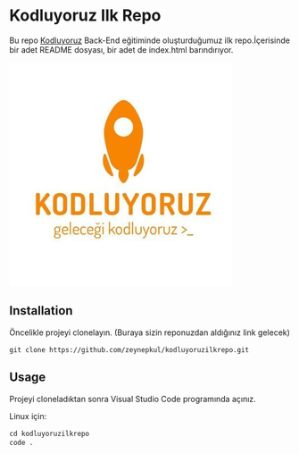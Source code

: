 # Kodluyoruz Ilk Repo

Bu repo [Kodluyoruz](https://www.kodluyoruz.org/) Back-End eğitiminde oluşturduğumuz ilk repo.İçerisinde bir adet README dosyası, bir adet de index.html barındırıyor.

![Kodluyoruz Logo](https://raw.githubusercontent.com/Kodluyoruz/taskforce/git/git/markdown-nedir-nasil-kullaniriz-/figures/kodluyoruz_logo.jpg)

## Installation

Öncelikle projeyi clonelayın. (Buraya sizin reponuzdan aldığınız link gelecek)

```git
git clone https://github.com/zeynepkul/kodluyoruzilkrepo.git
```

## Usage

Projeyi cloneladıktan sonra Visual Studio Code programında açınız.

Linux için:

```git
cd kodluyoruzilkrepo
code .
```
